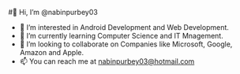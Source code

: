 #👋 Hi, I’m @nabinpurbey03
- 👀 I’m interested in Android Development and Web Development.
- 🌱 I’m currently learning Computer Science and IT Mnagement.
- 💞️ I’m looking to collaborate on Companies like Microsoft, Google, Amazon and Apple.
- 📫 You can reach me at nabinpurbey03@hotmail.com

<!---
nabinpurbey03/nabinpurbey03 is a ✨ special ✨ repository because its `README.md` (this file) appears on your GitHub profile.
You can click the Preview link to take a look at your changes.
--->
